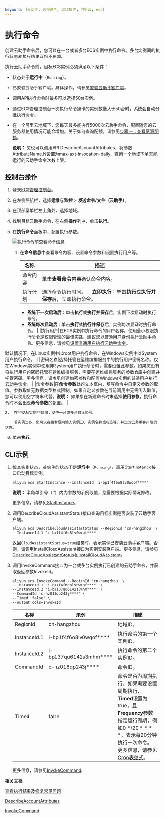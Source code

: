 ```yaml
---
keyword: [云助手, 远程命令, 运维插件, 阿里云, ecs]
---
```


# 执行命令

创建云助手命令后，您可以在一台或者多台ECS实例中执行命令。多台实例间的执行状态和执行结果互相不影响。

执行云助手命令前，目标ECS实例必须满足以下条件：

-   状态处于**运行中**（`Running`）。
-   已安装云助手客户端。具体操作，请参见[安装云助手客户端](/intl.zh-CN/运维与监控/云助手/配置云助手客户端/安装云助手客户端.md)。

-   调用API执行命令时最多可以选择50台实例。
-   通过ECS管理控制台一次执行命令操作的实例数量大于50台时，系统会自动分批执行命令。
-   在一个阿里云地域下，您每天最多能执行5000次云助手命令，配额随您的云服务器使用情况可能会增加。关于如何查询配额，请参见[步骤一：查看资源配额](/intl.zh-CN/标签与资源/资源/权益配额/查看和提升资源配额.md)。

    **说明：** 您也可以调用API DescribeAccountAttributes，将参数AttributeName.N设置为max-axt-invocation-daily，查询一个地域下单天能运行的云助手命令次数上限。


## 控制台操作

1.  登录[ECS管理控制台](https://ecs.console.aliyun.com)。

2.  在左侧导航栏，选择**运维与监控** \> **发送命令/文件（云助手）**。

3.  在顶部菜单栏左上角处，选择地域。

4.  找到目标云助手命令，在右侧**操作**列中，单击**执行**。

5.  在**执行命令**面板中，配置执行参数。

    ![执行命令前查看命令信息](https://static-aliyun-doc.oss-accelerate.aliyuncs.com/assets/img/zh-CN/5387170261/p83754.png)

    1.  在**命令信息**中查看命令内容、设置命令参数和设置执行用户等。

        |名称|描述|
        |--|--|
        |命令内容|单击**查看命令内容**确认命令内容。|
        |执行计划|选择命令执行时间。        -   **立即执行**：单击**执行**或**执行并保存**后，立即执行命令。
        -   **系统下一次启动后**：单击**执行**或**执行并保存**后，实例下次启动时执行命令。
        -   **系统每次启动后**：单击**执行**或**执行并保存**后，实例每次启动时执行命令。 |
        |执行用户|在ECS实例中执行命令的用户名称。使用最小权限执行命令是权限管理的最佳实践，建议您以普通用户身份执行云助手命令。更多信息，请参见[设置普通用户执行云助手命令](/intl.zh-CN/运维与监控/云助手/DevOps自动化运维实践/设置普通用户执行云助手命令.md)。

默认情况下，在Linux实例中以root用户执行命令，在Windows实例中以System用户执行命令。 |
        |密码名称|选择托管在运维编排服务中的执行用户密码名称。仅在Windows实例中使用非System用户执行命令时，需要设置此参数。如果您没有将执行用户的密码托管在运维编排服务，需要在运维编排服务的参数仓库中创建并托管密码。更多信息，请参见[创建加密参数]()和[配置Windows实例的普通用户执行云助手命令](/intl.zh-CN/运维与监控/云助手/DevOps自动化运维实践/设置普通用户执行云助手命令.mdsection_rgk_3gp_gdi)。 |
        |命令参数|在**命令参数**处的文本框内，填写命令中自定义参数的取值。参数取值无数据类型格式限制。如果自定义参数在当前调用中无需传入取值，您可以使用空字符串代替。**说明：** 如果您在新建命令时未选择**使用参数**，执行命令时不会出现**命令参数**的配置。 |

    2.  在**选择实例**区域，选中一台或多台目标实例。

        若实例过多，您可以在搜索框内输入实例ID、实例名称或标签等，并过滤云助手客户端的状态。

6.  单击**执行**。


## CLI示例

1.  检查实例状态，若实例的状态不是**运行中**（`Running`），调用StartInstance接口启动目标实例。

    ```
    aliyun ecs StartInstance --InstanceId 'i-bp1f4f6o8lv0wqof****' 
    ```

    **说明：** 半角单引号（''）内为参数的示例取值，您需要根据实际情况修改。

    更多信息，请参见[StartInstance](/intl.zh-CN/API参考/实例/StartInstance.md)。

2.  调用DescribeCloudAssistantStatus接口查询目标实例是否安装了云助手客户端。

    ```
    aliyun ecs DescribeCloudAssistantStatus --RegionId 'cn-hangzhou' \
    --InstanceId.1 'i-bp1f4f6o8lv0wqof****' 
    ```

    返回`CloudAssistantStatus=true`结果时，表示实例已安装云助手客户端。否则，请调用InstallCloudAssistant接口为实例安装客户端。更多信息，请参见[DescribeCloudAssistantStatus](/intl.zh-CN/API参考/云助手/DescribeCloudAssistantStatus.md)和[InstallCloudAssistant](/intl.zh-CN/API参考/云助手/InstallCloudAssistant.md)。

3.  调用InvokeCommand接口为一台或多台实例执行已创建的云助手命令，并获取返回参数InvokeId。

    ```
    aliyun ecs InvokeCommand --RegionId 'cn-hangzhou' \
    --InstanceId.1 'i-bp1f4f6o8lv0wqof****' \
    --InstanceId.2 'i-bp137qu6142s3mhm****' \
    --CommandId 'c-hz018qp243j****' \
    --Timed 'false' \
    --output cols=InvokeId
    ```

    |名称|示例|描述|
    |--|--|--|
    |RegionId|cn-hangzhou|地域ID。|
    |InstanceId.1|i-bp1f4f6o8lv0wqof\*\*\*\*|执行命令的第一个实例ID。|
    |InstanceId.2|i-bp137qu6142s3mhm\*\*\*\*|执行命令的第二个实例ID。|
    |CommandId|c-hz018qp243j\*\*\*\*|命令ID。|
    |Timed|false|命令是否为周期执行。如果需要设置周期执行，**Timed**设置为true，且**Frequency**参数指定运行周期，例如0 \*/20 \* \* \* \*，表示每20分钟执行一次命令。 更多信息，请参见[Cron表达式](/intl.zh-CN/运维与监控/云助手/Cron表达式.md)。 |

    更多信息，请参见[InvokeCommand](/intl.zh-CN/API参考/云助手/InvokeCommand.md)。


**相关文档**  


[查看执行结果及修复常见问题](/intl.zh-CN/运维与监控/云助手/使用云助手/查看执行结果及修复常见问题.md)

[DescribeAccountAttributes](/intl.zh-CN/API参考/其他接口/DescribeAccountAttributes.md)

[InvokeCommand](/intl.zh-CN/API参考/云助手/InvokeCommand.md)

